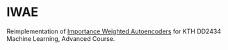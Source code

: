 # IWAE
Reimplementation of [Importance Weighted Autoencoders](https://arxiv.org/abs/1509.00519) for KTH DD2434 Machine Learning, Advanced Course.
